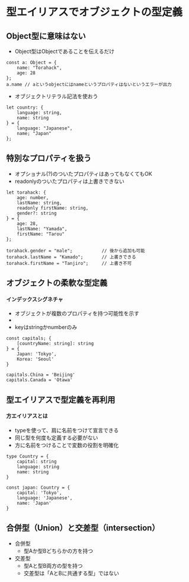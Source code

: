# 型エイリアスでオブジェクトの型定義
## Object型に意味はない
- Object型はObjectであることを伝えるだけ

```
const a: Object = {
    name: "Torahack",
    age: 28
};
a.name // aというobjectにはnameというプロパティはないというエラーが出力
```

- オブジェクトリテラル記法を使おう
```
let country: {
    language: string,
    name: string
} = {
    language: "Japanese",
    name; "Japan"
};
```

## 特別なプロパティを扱う
- オプショナル(?)のついたプロパティはあってもなくてもOK
- readonlyのついたプロパティは上書きできない

```
let torahack: {
    age: number,
    lastName: string,
    readonly firstName: string,
    gender?: string
} = {
    age: 28,
    lastName: "Yamada",
    firstName: "Tarou"
};

torahack.gender = "male";           // 後から追加も可能
torahack.lastName = "Kamado";       // 上書きできる
torahack.firstName = "Tanjiro";     // 上書き不可
```

## オブジェクトの柔軟な型定義
#### インデックスシグネチャ
- オブジェクトが複数のプロパティを持つ可能性を示す
- [key: T]: Uのように定義する
- keyはstringかnumberのみ

```
const capitals; {
    [countryName: string]: string
} = {
    Japan: 'Tokyo',
    Korea: 'Seoul'
}

capitals.China = 'Beijing'
capitals.Canada = 'Otawa'
```

## 型エイリアスで型定義を再利用
#### 方エイリアスとは
- typeを使って、肩に名前をつけて宣言できる
- 同じ型を何度も定義する必要がない
- 方に名前をつけることで変数の役割を明確化

```
type Country = {
    capital: string
    language: string
    name: string
}

const japan: Country = {
    capital: 'Tokyo',
    language: 'Japanese',
    name: 'Japan'
}
```


## 合併型（Union）と交差型（intersection）
- 合併型
  - 型Aか型Bどちらかの方を持つ
- 交差型
  - 型Aと型B両方の型を持つ
  - 交差型は「AとBに共通する型」ではない